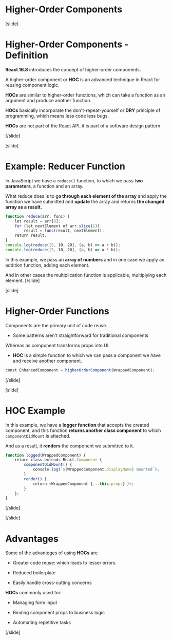# Higher-Order Components
[slide]
# Higher-Order Components - Definition

**React 16.8** introduces the concept of higher-order components.

A higher-order component or **HOC** is an advanced technique in React for reusing component logic.

**HOCs** are similar to higher-order functions, which can take a function as an argument and produce another function.

**HOCs** basically incorporate the don't-repeat-yourself or **DRY** principle of programming, which means less code less bugs.

**HOCs** are not part of the React API, it is part of a software design pattern.

[/slide]

[slide]
# Example: Reducer Function

In JavaScript we have a `reduce()` function, to which we pass t**wo parameters**, a function and an array.

What reduce does is to g**o through each element of the array** and apply the function we have submitted and **update** the array and returns **the changed array as a result.**

```js live
function reduce(arr, func) {
    let result = arr[0];
    for (let nextElement of arr.slice(1))
        result = func(result, nextElement);
    return result;
}
console.log(reduce([5, 10, 20], (a, b) => a + b));
console.log(reduce([5, 10, 20], (a, b) => a * b));

```

In this example, we pass an **array of numbers** and in one case we apply an addition function, adding each element.

And in other cases the multiplication function is applicable, multiplying each element.
[/slide]

[slide]
# Higher-Order Functions 

Components are the primary unit of code reuse.

- Some patterns aren't straightforward for traditional components

Whereas as component transforms props into UI.

- **HOC** is a simple function to which we can pass a component we have and receive another component.

```js 
const EnhancedComponent = higherOrderComponent(WrappedComponent);

```

[/slide]

[slide]
# HOC Example

In this example, we have a **logger function** that accepts the created component, and this function **returns another class component** to which `componentDidMount` is attached.

And as a result, it **renders** the component we submitted to it.

```js 
function logged(WrappedComponent) {
    return class extends React.Component {
        componentDidMount() {
            console.log(`${WrappedComponent.displayName} mounted`);
        }
        render() {
            return <WrappedComponent {...this.props} />;
        }
    };
}

```
[/slide]

[/slide]
# Advantages

Some of the advanteges of using **HOCs** are

- Greater code reuse: which leads to lesser errors.

- Reduced boilerplate

- Easily handle cross-cutting concerns

**HOCs** commonly used for:

- Managing form input

- Binding component props to business logic

- Automating repetitive tasks

[/slide]